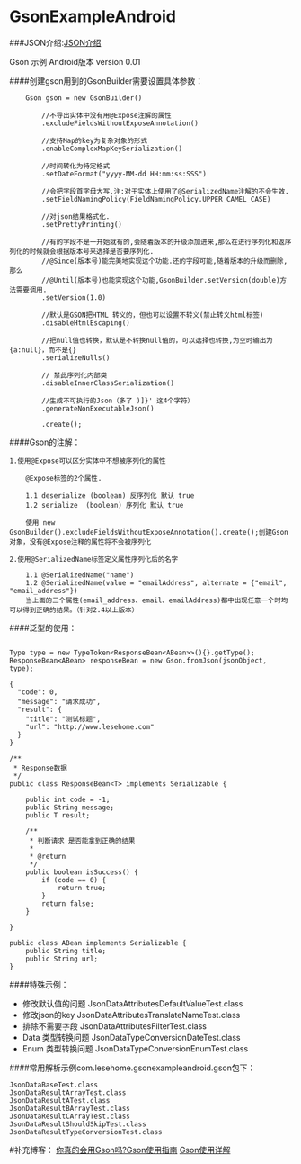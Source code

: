 # GsonExampleAndroid

###JSON介绍:[JSON介绍](http://www.json.org/json-zh.html)

Gson 示例  Android版本  version 0.01

####创建gson用到的GsonBuilder需要设置具体参数：

```
    Gson gson = new GsonBuilder()

        //不导出实体中没有用@Expose注解的属性
        .excludeFieldsWithoutExposeAnnotation()

        //支持Map的key为复杂对象的形式
        .enableComplexMapKeySerialization()

        //时间转化为特定格式
        .setDateFormat("yyyy-MM-dd HH:mm:ss:SSS")

        //会把字段首字母大写,注:对于实体上使用了@SerializedName注解的不会生效.
        .setFieldNamingPolicy(FieldNamingPolicy.UPPER_CAMEL_CASE)

        //对json结果格式化.
        .setPrettyPrinting()

        //有的字段不是一开始就有的,会随着版本的升级添加进来,那么在进行序列化和返序列化的时候就会根据版本号来选择是否要序列化.
        //@Since(版本号)能完美地实现这个功能.还的字段可能,随着版本的升级而删除,那么
        //@Until(版本号)也能实现这个功能,GsonBuilder.setVersion(double)方法需要调用.
        .setVersion(1.0)

        //默认是GSON把HTML 转义的，但也可以设置不转义(禁止转义html标签)
        .disableHtmlEscaping()

        //把null值也转换，默认是不转换null值的，可以选择也转换,为空时输出为{a:null}，而不是{}
        .serializeNulls()

        // 禁此序列化内部类
        .disableInnerClassSerialization()

        //生成不可执行的Json（多了 )]}' 这4个字符）
        .generateNonExecutableJson()

        .create();

```


####Gson的注解：

```
1.使用@Expose可以区分实体中不想被序列化的属性

    @Expose标签的2个属性.

    1.1 deserialize (boolean) 反序列化 默认 true
    1.2 serialize  (boolean) 序列化 默认 true

    使用 new GsonBuilder().excludeFieldsWithoutExposeAnnotation().create();创建Gson对象，没有@Expose注释的属性将不会被序列化

2.使用@SerializedName标签定义属性序列化后的名字

    1.1 @SerializedName("name")
    1.2 @SerializedName(value = "emailAddress", alternate = {"email", "email_address"})
    当上面的三个属性(email_address、email、emailAddress)都中出现任意一个时均可以得到正确的结果。（针对2.4以上版本）

```


####泛型的使用：

```

Type type = new TypeToken<ResponseBean<ABean>>(){}.getType();
ResponseBean<ABean> responseBean = new Gson.fromJson(jsonObject, type);

{
  "code": 0,
  "message": "请求成功",
  "result": {
    "title": "测试标题",
    "url": "http://www.lesehome.com"
  }
}

/**
 * Response数据
 */
public class ResponseBean<T> implements Serializable {

    public int code = -1;
    public String message;
    public T result;

    /**
     * 判断请求 是否能拿到正确的结果
     *
     * @return
     */
    public boolean isSuccess() {
        if (code == 0) {
            return true;
        }
        return false;
    }

}

public class ABean implements Serializable {
    public String title;
    public String url;
}

```

####特殊示例：

* 修改默认值的问题         JsonDataAttributesDefaultValueTest.class
* 修改json的key          JsonDataAttributesTranslateNameTest.class
* 排除不需要字段           JsonDataAttributesFilterTest.class
* Data 类型转换问题       JsonDataTypeConversionDateTest.class
* Enum 类型转换问题       JsonDataTypeConversionEnumTest.class


####常用解析示例com.lesehome.gsonexampleandroid.gson包下：


```
JsonDataBaseTest.class
JsonDataResultArrayTest.class
JsonDataResultATest.class
JsonDataResultBArrayTest.class
JsonDataResultCArrayTest.class
JsonDataResultShouldSkipTest.class
JsonDataResultTypeConversionTest.class
```


#补充博客：
[你真的会用Gson吗?Gson使用指南](http://www.jianshu.com/p/e740196225a4)
[Gson使用详解](http://blog.csdn.net/u012702547/article/details/46043549)

